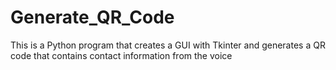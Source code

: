 # Generate_QR_Code
This is a Python program that creates a GUI with Tkinter and generates a QR code that contains contact information from the voice 
